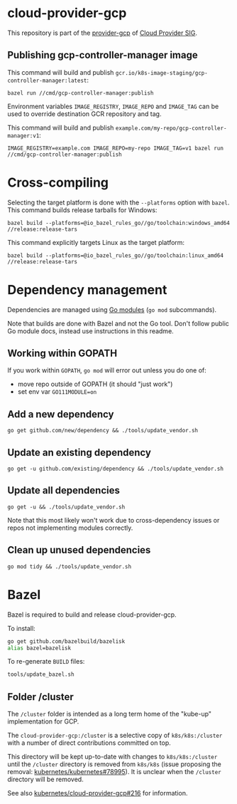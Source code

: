 # cloud-provider-gcp

This repository is part of the [provider-gcp](https://github.com/kubernetes/community/blob/master/sig-cloud-provider/README.md#provider-gcp) of [Cloud Provider SIG](https://github.com/kubernetes/community/tree/master/sig-cloud-provider).

## Publishing gcp-controller-manager image

This command will build and publish
`gcr.io/k8s-image-staging/gcp-controller-manager:latest`:

```
bazel run //cmd/gcp-controller-manager:publish
```

Environment variables `IMAGE_REGISTRY`, `IMAGE_REPO` and `IMAGE_TAG` can be
used to override destination GCR repository and tag.

This command will build and publish
`example.com/my-repo/gcp-controller-manager:v1`:


```
IMAGE_REGISTRY=example.com IMAGE_REPO=my-repo IMAGE_TAG=v1 bazel run //cmd/gcp-controller-manager:publish
```

# Cross-compiling

Selecting the target platform is done with the `--platforms` option with `bazel`.
This command builds release tarballs for Windows:

```
bazel build --platforms=@io_bazel_rules_go//go/toolchain:windows_amd64 //release:release-tars
```

This command explicitly targets Linux as the target platform:

```
bazel build --platforms=@io_bazel_rules_go//go/toolchain:linux_amd64 //release:release-tars
```


# Dependency management

Dependencies are managed using [Go modules](https://github.com/golang/go/wiki/Modules) (`go mod` subcommands).

Note that builds are done with Bazel and not the Go tool. Don't follow public
Go module docs, instead use instructions in this readme.

## Working within GOPATH

If you work within `GOPATH`, `go mod` will error out unless you do one of:

- move repo outside of GOPATH (it should "just work")
- set env var `GO111MODULE=on`

## Add a new dependency

```
go get github.com/new/dependency && ./tools/update_vendor.sh
```

## Update an existing dependency

```
go get -u github.com/existing/dependency && ./tools/update_vendor.sh
```

## Update all dependencies

```
go get -u && ./tools/update_vendor.sh
```

Note that this most likely won't work due to cross-dependency issues or repos
not implementing modules correctly.

## Clean up unused dependencies

```
go mod tidy && ./tools/update_vendor.sh
```

# Bazel

Bazel is required to build and release cloud-provider-gcp.

To install:

```sh
go get github.com/bazelbuild/bazelisk
alias bazel=bazelisk
```

To re-generate `BUILD` files:

```sh
tools/update_bazel.sh
```

## Folder /cluster

The `/cluster` folder is intended as a long term home of the "kube-up" implementation for GCP.

The `cloud-provider-gcp:/cluster` is a selective copy of `k8s/k8s:/cluster` with a number of direct contributions committed on top.

This directory will be kept up-to-date with changes to `k8s/k8s:/cluster` until the `/cluster` directory is removed from `k8s/k8s` (issue proposing the removal: [kubernetes/kubernetes#78995](https://github.com/kubernetes/kubernetes/issues/78995)). It is unclear when the `/cluster` directory will be removed.

See also [kubernetes/cloud-provider-gcp#216](https://github.com/kubernetes/cloud-provider-gcp/pull/216) for information.
